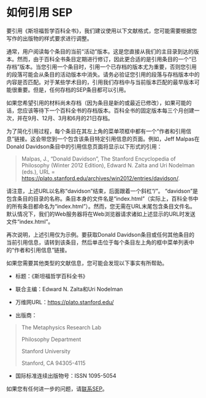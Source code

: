 # 如何引用 SEP

要引用《斯坦福哲学百科全书》，我们建议使用以下文献格式，您可能需要根据您写作的出版物的样式要求进行调整。

通常，用户阅读每个条目的当前“活动”版本。这是您直接从我们的主目录到达的版本。然而，由于百科全书条目定期进行修订，因此更合适的是引用条目的一个“已存档”版本。当您引用一个条目时，引用一个已存档的版本尤为重要，否则您引用的段落可能会从条目的活动版本中消失。请务必验证您引用的段落与存档版本中的内容是否匹配。对于某些学术目的，引用我们存档中与当前版本匹配的最早版本可能很重要。但是，任何存档的SEP条目都可以引用。

如果您希望引用的材料尚未存档（因为条目是新的或最近已修改），如果可能的话，您应该等待下一个百科全书的存档版本。百科全书的固定版本每三个月创建一次，并在9月、12月、3月和6月的21日存档。

为了简化引用过程，每个条目在其左上角的菜单项框中都有一个“作者和引用信息”链接。这会带您到一个包含该条目特定引用信息的页面。例如，Jeff Malpas在Donald Davidson条目中的引用信息页面将显示以下形式的引用：

> Malpas, J., “Donald Davidson”, The Stanford Encyclopedia of Philosophy (Winter 2012 Edition), Edward N. Zalta and Uri Nodelman (eds.), URL = <https://plato.stanford.edu/archives/win2012/entries/davidson/>.

请注意，上述URL以名称“davidson”结束，后面跟着一个斜杠“/”。 “davidson”是包含条目的目录的名称。条目本身的文件名是“index.html”（实际上，百科全书中的所有条目都命名为“index.html”）。然而，您无需在URL末尾包含条目文件名。默认情况下，我们的Web服务器将在Web浏览器请求诸如上述显示的URL时发送文件“index.html”。

再次说明，上述引用仅为示例。要获取Donald Davidson条目或任何其他条目的当前引用信息，请转到该条目，然后单击位于每个条目左上角的框中菜单列表中的“作者和引用信息”链接。

如果您需要其他类型的文献信息，您可能会发现以下事实有所帮助。

* 标题：《斯坦福哲学百科全书》
  
* 联合主编：Edward N. Zalta和Uri Nodelman
  
* 万维网URL：https://plato.stanford.edu/
  
* 出版商：
  
>The Metaphysics Research Lab
>
>Philosophy Department
>
>Stanford University
>
>Stanford, CA 94305-4115
  
* 国际标准连续出版物号：ISSN 1095-5054
  
如果您有任何进一步的问题，请[联系SEP](https://plato.stanford.edu/contact.html)。
